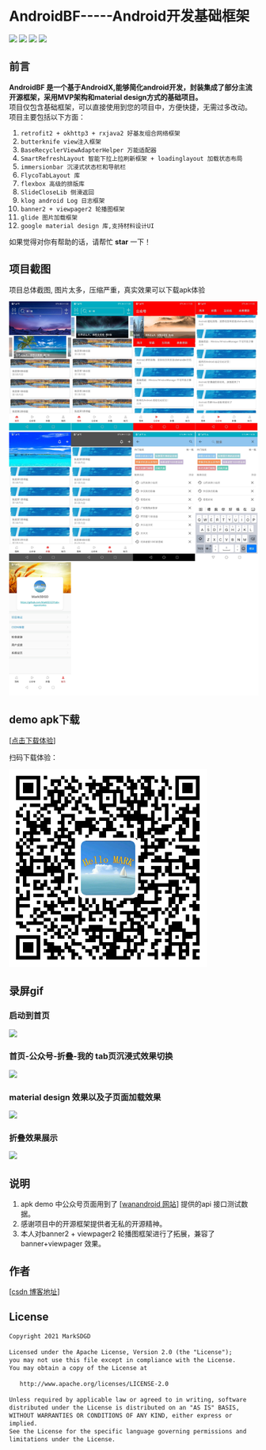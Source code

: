 # AndroidBF-----Android开发基础框架
[![](https://img.shields.io/badge/CSDN-MarkSDGD-green)](https://blog.csdn.net/nhce12931)
[![](https://img.shields.io/badge/download-apkdemo-blue)](https://raw.githubusercontent.com/MarkSDGD/repositoryResources/main/AndroidBF/app-release.apk)
[![](https://img.shields.io/badge/license-Apache--2.0-green)](http://www.apache.org/licenses/LICENSE-2.0.html)
[![](https://img.shields.io/badge/version-v1.0.0-blue)](https://github.com/MarkSDGD/AndroidBF/releases/tag/1.0.0)

## 前言
**AndroidBF 是一个基于AndroidX,能够简化android开发，封装集成了部分主流开源框架，采用MVP架构和material design方式的基础项目。**  
项目仅包含基础框架，可以直接使用到您的项目中，方便快捷，无需过多改动。  
项目主要包括以下方面：  
1.  `retrofit2 + okhttp3 + rxjava2 好基友组合网络框架` 
2.  `butterknife view注入框架`
3.  `BaseRecyclerViewAdapterHelper 万能适配器`
4.  `SmartRefreshLayout 智能下拉上拉刷新框架 + loadinglayout 加载状态布局`
5.  `immersionbar 沉浸式状态栏和导航栏`
6.  `FlycoTabLayout 库`
7.  `flexbox 高级的排版库`
8.  `SlideCloseLib 侧滑返回`
9.  `klog android Log 日志框架`
10. `banner2 + viewpager2 轮播图框架`
11. `glide 图片加载框架`
12. `google material design 库,支持材料设计UI`

如果觉得对你有帮助的话，请帮忙 **star** 一下！

## 项目截图

项目总体截图, 图片太多，压缩严重，真实效果可以下载apk体验

![](https://raw.githubusercontent.com/MarkSDGD/repositoryResources/main/AndroidBF/111.jpg)


## demo apk下载

[[点击下载体验](https://raw.githubusercontent.com/MarkSDGD/repositoryResources/main/AndroidBF/app-release.apk)]

扫码下载体验：

![](https://raw.githubusercontent.com/MarkSDGD/repositoryResources/main/AndroidBF/download_qrcode.png)


## 录屏gif

### 启动到首页

![](https://raw.githubusercontent.com/MarkSDGD/repositoryResources/main/AndroidBF/v111.gif)

### 首页-公众号-折叠-我的 tab页沉浸式效果切换

![](https://raw.githubusercontent.com/MarkSDGD/repositoryResources/main/AndroidBF/v222.gif)

### material design 效果以及子页面加载效果

![](https://raw.githubusercontent.com/MarkSDGD/repositoryResources/main/AndroidBF/v333.gif)

### 折叠效果展示

![](https://raw.githubusercontent.com/MarkSDGD/repositoryResources/main/AndroidBF/v444.gif)


## 说明
 1. apk demo 中公众号页面用到了 [[wanandroid 网站](https://www.wanandroid.com)] 提供的api 接口测试数据。
 2. 感谢项目中的开源框架提供者无私的开源精神。
 3. 本人对banner2 + viewpager2 轮播图框架进行了拓展，兼容了banner+viewpager 效果。
  
 
## 作者
 [[csdn 博客地址](https://blog.csdn.net/nhce12931)]
 
## License

```
Copyright 2021 MarkSDGD

Licensed under the Apache License, Version 2.0 (the "License");
you may not use this file except in compliance with the License.
You may obtain a copy of the License at

   http://www.apache.org/licenses/LICENSE-2.0

Unless required by applicable law or agreed to in writing, software
distributed under the License is distributed on an "AS IS" BASIS,
WITHOUT WARRANTIES OR CONDITIONS OF ANY KIND, either express or implied.
See the License for the specific language governing permissions and
limitations under the License.
```



